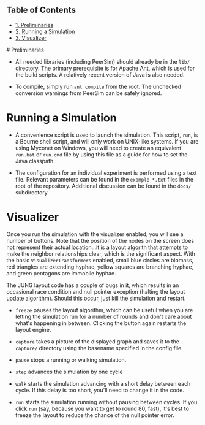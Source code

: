 <div id="table-of-contents">
<h2>Table of Contents</h2>
<div id="text-table-of-contents">
<ul>
<li><a href="#sec-1">1. Preliminaries</a></li>
<li><a href="#sec-2">2. Running a Simulation</a></li>
<li><a href="#sec-3">3. Visualizer</a></li>
</ul>
</div>
</div>
# Preliminaries

-   All needed libraries (including PeerSim) should already be in the
    `lib/` directory.  The primary prerequisite is for Apache Ant, which
    is used for the build scripts. A relatively recent version of Java
    is also needed.

-   To compile, simply run `ant compile` from the root. The unchecked
    conversion warnings from PeerSim can be safely ignored.

# Running a Simulation

-   A convenience script is used to launch the simulation. This script,
    `run`, is a Bourne shell script, and will only work on UNIX-like
    systems.  If you are using Myconet on Windows, you will need to
    create an equivalent `run.bat` or `run.cmd` file by using this file
    as a guide for how to set the Java classpath.

-   The configuration for an individual experiment is performed using a
    text file. Relevant parameters can be found in the
    `example-*.txt` files in the root of the repository.  Additional
    discussion can be found in the `docs/` subdirectory.

# Visualizer

Once you run the simulation with the visualizer enabled, you will see
a number of buttons.  Note that the position of the nodes on the
screen does not represent their actual location&#x2026;it is a layout
algorith that attempts to make the neighbor relationships clear, which
is the significant aspect.  With the basic `VisualizerTransformers`
enabled, small blue circles are biomass, red triangles are extending
hyphae, yellow squares are branching hyphae, and green pentagons are
immobile hyphae.

The JUNG layout code has a couple of bugs in it, which results in an
occasional race condition and null pointer exception (halting the
layout update algorithm).  Should this occur, just kill the simulation
and restart.

-   `freeze` pauses the layout algorithm, which can be useful when you
    are letting the simulation run for a number of rounds and don't
    care about what's happening in between.  Clicking the button again
    restarts the layout engine.

-   `capture` takes a picture of the displayed graph and saves it to
    the `capture/` directory using the basename specified in the config
    file.

-   `pause` stops a running or walking simulation.

-   `step` advances the simulation by one cycle

-   `walk` starts the simulation advancing with a short delay between
    each cycle. If this delay is too short, you'll need to change it
    in the code.

-   `run` starts the simulation running without pausing between cycles.
    If you click `run` (say, because you want to get to round 80, fast),
    it's best to freeze the layout to reduce the chance of the null
    pointer error.
